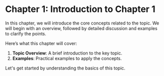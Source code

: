 # Chapter 1: Introduction to Chapter 1

In this chapter, we will introduce the core concepts related to the topic. We will begin with an overview, followed by detailed discussion and examples to clarify the points.

Here’s what this chapter will cover:

1. **Topic Overview**: A brief introduction to the key topic.
2. **Examples**: Practical examples to apply the concepts.

Let's get started by understanding the basics of this topic.
